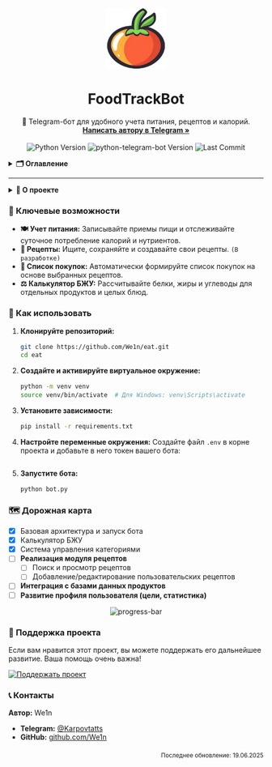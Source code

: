 <div align="center">
  <a href="https://github.com/We1n/eat">
    <!-- Можно заменить на реальный логотип -->
    <img src="logo.jpg" alt="Логотип FoodTrackBot" width="120" height="120">
  </a>
  <h1 align="center">FoodTrackBot</h1>
  <p align="center">
    🤖 Telegram-бот для удобного учета питания, рецептов и калорий.
    <br />
    <a href="https://t.me/Karpovtatts"><strong>Написать автору в Telegram »</strong></a>
    <br />
    <br />
    <img src="https://img.shields.io/badge/python-3.11+-blue.svg?style=for-the-badge&logo=python&logoColor=white" alt="Python Version">
    <img src="https://img.shields.io/badge/python--telegram--bot-20.x-blue.svg?style=for-the-badge&logo=telegram&logoColor=white" alt="python-telegram-bot Version">
    <img src="https://img.shields.io/github/last-commit/We1n/eat?style=for-the-badge&logo=github&label=Last%20Commit" alt="Last Commit">
  </p>
</div>

<details>
  <summary><strong>🗂️ Оглавление</strong></summary>
  
  - [О проекте](#-о-проекте)
  - [Ключевые возможности](#-ключевые-возможности)
  - [Как использовать](#-как-использовать)
  - [Дорожная карта](#-дорожная-карта)
  - [Поддержка проекта](#-поддержка-проекта)
  - [Контакты](#-контакты)
</details>

---

<details>
  <summary><strong>📝 О проекте</strong></summary>

  **FoodTrackBot** — это многофункциональный Telegram-бот, созданный для упрощения процесса контроля за питанием. Он помогает пользователям вести дневник съеденного, находить рецепты, рассчитывать калорийность и БЖУ, а также составлять списки покупок.
</details>

### 🚀 Ключевые возможности

*   **🍽️ Учет питания:** Записывайте приемы пищи и отслеживайте суточное потребление калорий и нутриентов.
*   **📖 Рецепты:** Ищите, сохраняйте и создавайте свои рецепты. `(В разработке)`
*   **🛒 Список покупок:** Автоматически формируйте список покупок на основе выбранных рецептов.
*   **⚖️ Калькулятор БЖУ:** Рассчитывайте белки, жиры и углеводы для отдельных продуктов и целых блюд.

### 🚀 Как использовать

1.  **Клонируйте репозиторий:**
    ```sh
    git clone https://github.com/We1n/eat.git
    cd eat
    ```
2.  **Создайте и активируйте виртуальное окружение:**
    ```sh
    python -m venv venv
    source venv/bin/activate  # Для Windows: venv\Scripts\activate
    ```
3.  **Установите зависимости:**
    ```sh
    pip install -r requirements.txt
    ```
4.  **Настройте переменные окружения:**
    Создайте файл `.env` в корне проекта и добавьте в него токен вашего бота:
    ```env
    ```
5.  **Запустите бота:**
    ```sh
    python bot.py
    ```

### 🗺️ Дорожная карта

- [x] Базовая архитектура и запуск бота
- [x] Калькулятор БЖУ
- [x] Система управления категориями
- [ ] **Реализация модуля рецептов**
  - [ ] Поиск и просмотр рецептов
  - [ ] Добавление/редактирование пользовательских рецептов
- [ ] **Интеграция с базами данных продуктов**
- [ ] **Развитие профиля пользователя (цели, статистика)**

<p align="center">
    <img src="https://img.shields.io/badge/progress-75%25-brightgreen?style=for-the-badge" alt="progress-bar"/>
</p>

### 💖 Поддержка проекта

Если вам нравится этот проект, вы можете поддержать его дальнейшее развитие. Ваша помощь очень важна!

<a href="https://pay.cloudtips.ru/p/86838cfa" target="_blank">
  <img src="https://img.shields.io/badge/Поддержать%20проект-FF69B4?style=for-the-badge&logo=buymeacoffee&logoColor=white" alt="Поддержать проект"/>
</a>

### 📞 Контакты

**Автор:** We1n

*   **Telegram:** [@Karpovtatts](https://t.me/Karpovtatts)
*   **GitHub:** [github.com/We1n](https://github.com/We1n)

<p align="right"><sub>Последнее обновление: 19.06.2025</sub></p>
